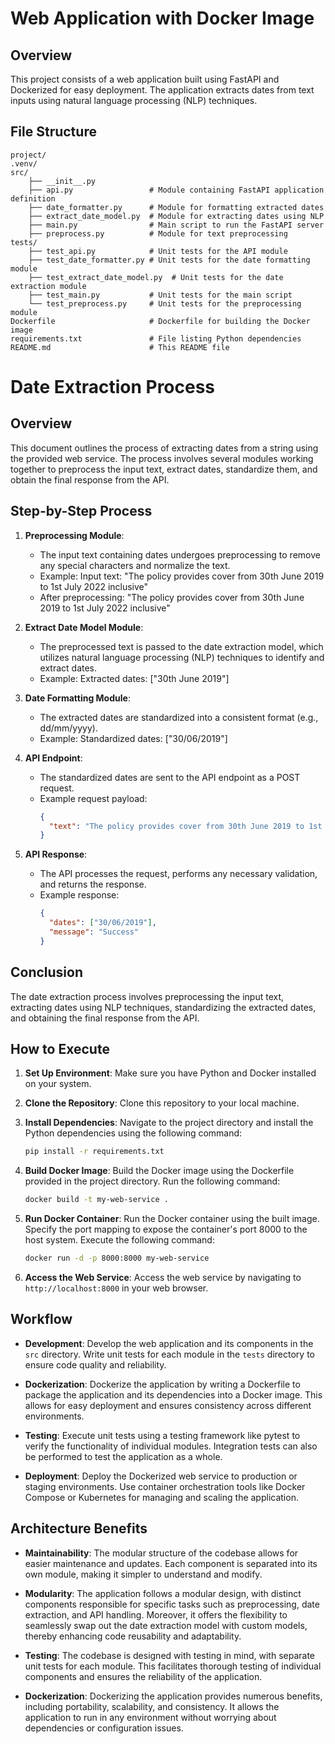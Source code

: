 
# Web Application with Docker Image

## Overview
This project consists of a web application built using FastAPI and Dockerized for easy deployment. The application extracts dates from text inputs using natural language processing (NLP) techniques.

## File Structure

```
project/
.venv/
src/
    ├── __init__.py   
    ├── api.py                 # Module containing FastAPI application definition
    ├── date_formatter.py      # Module for formatting extracted dates
    ├── extract_date_model.py  # Module for extracting dates using NLP
    ├── main.py                # Main script to run the FastAPI server
    ├── preprocess.py          # Module for text preprocessing
tests/
    ├── test_api.py            # Unit tests for the API module
    ├── test_date_formatter.py # Unit tests for the date formatting module
    ├── test_extract_date_model.py  # Unit tests for the date extraction module
    ├── test_main.py           # Unit tests for the main script
    └── test_preprocess.py     # Unit tests for the preprocessing module
Dockerfile                     # Dockerfile for building the Docker image
requirements.txt               # File listing Python dependencies
README.md                      # This README file
```

# Date Extraction Process

## Overview
This document outlines the process of extracting dates from a string using the provided web service. The process involves several modules working together to preprocess the input text, extract dates, standardize them, and obtain the final response from the API.

## Step-by-Step Process

1. **Preprocessing Module**:
   - The input text containing dates undergoes preprocessing to remove any special characters and normalize the text.
   - Example: Input text: "The policy provides cover from 30th June 2019 to 1st July 2022 inclusive"
   - After preprocessing: "The policy provides cover from 30th June 2019 to 1st July 2022 inclusive"

2. **Extract Date Model Module**:
   - The preprocessed text is passed to the date extraction model, which utilizes natural language processing (NLP) techniques to identify and extract dates.
   - Example: Extracted dates: ["30th June 2019"]

3. **Date Formatting Module**:
   - The extracted dates are standardized into a consistent format (e.g., dd/mm/yyyy).
   - Example: Standardized dates: ["30/06/2019"]

4. **API Endpoint**:
   - The standardized dates are sent to the API endpoint as a POST request.
   - Example request payload:
     ```json
     {
       "text": "The policy provides cover from 30th June 2019 to 1st July 2022 inclusive"
     }
     ```
   
5. **API Response**:
   - The API processes the request, performs any necessary validation, and returns the response.
   - Example response:
     ```json
     {
       "dates": ["30/06/2019"],
       "message": "Success"
     }
     ```

## Conclusion
The date extraction process involves preprocessing the input text, extracting dates using NLP techniques, standardizing the extracted dates, and obtaining the final response from the API. 


## How to Execute

1. **Set Up Environment**: Make sure you have Python and Docker installed on your system.

2. **Clone the Repository**: Clone this repository to your local machine.

3. **Install Dependencies**: Navigate to the project directory and install the Python dependencies using the following command:
   
   ```bash
   pip install -r requirements.txt
   ```

4. **Build Docker Image**: Build the Docker image using the Dockerfile provided in the project directory. Run the following command:

   ```bash
   docker build -t my-web-service .
   ```

5. **Run Docker Container**: Run the Docker container using the built image. Specify the port mapping to expose the container's port 8000 to the host system. Execute the following command:

   ```bash
   docker run -d -p 8000:8000 my-web-service
   ```

6. **Access the Web Service**: Access the web service by navigating to `http://localhost:8000` in your web browser.

## Workflow

- **Development**: Develop the web application and its components in the `src` directory. Write unit tests for each module in the `tests` directory to ensure code quality and reliability.

- **Dockerization**: Dockerize the application by writing a Dockerfile to package the application and its dependencies into a Docker image. This allows for easy deployment and ensures consistency across different environments.

- **Testing**: Execute unit tests using a testing framework like pytest to verify the functionality of individual modules. Integration tests can also be performed to test the application as a whole.

- **Deployment**: Deploy the Dockerized web service to production or staging environments. Use container orchestration tools like Docker Compose or Kubernetes for managing and scaling the application.

## Architecture Benefits

- **Maintainability**: The modular structure of the codebase allows for easier maintenance and updates. Each component is separated into its own module, making it simpler to understand and modify.

- **Modularity**: The application follows a modular design, with distinct components responsible for specific tasks such as preprocessing, date extraction, and API handling. Moreover, it offers the flexibility to seamlessly swap out the date extraction model with custom models, thereby enhancing code reusability and adaptability.

- **Testing**: The codebase is designed with testing in mind, with separate unit tests for each module. This facilitates thorough testing of individual components and ensures the reliability of the application.

- **Dockerization**: Dockerizing the application provides numerous benefits, including portability, scalability, and consistency. It allows the application to run in any environment without worrying about dependencies or configuration issues.
